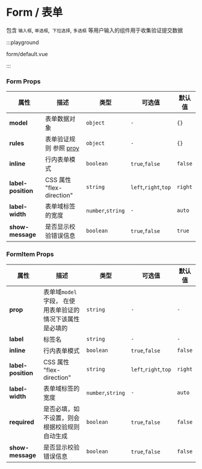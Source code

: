 # Form / 表单

包含 `输入框`, `单选框`,` 下拉选择`, `多选框` 等用户输入的组件用于收集验证提交数据

:::playground

form/default.vue

:::

### Form Props

| 属性               | 描述                                                          | 类型              | 可选值               | 默认值  |
| ------------------ | ------------------------------------------------------------- | ----------------- | -------------------- | ------- |
| **model**          | 表单数据对象                                                  | `object`          | `-`                  | `{}`    |
| **rules**          | 表单验证规则 参照 [proy](https://github.com/fay-org/validate) | `object`          | `-`                  | `{}`    |
| **inline**         | 行内表单模式                                                  | `boolean`         | `true`,`false`       | `false` |
| **label-position** | CSS 属性 "flex-direction"                                     | `string`          | `left`,`right`,`top` | `right` |
| **label-width**    | 表单域标签的宽度                                              | `number`,`string` | `-`                  | `auto`  |
| **show-message**   | 是否显示校验错误信息                                          | `boolean`         | `true`,`false`       | `true`  |

### FormItem Props

| 属性               | 描述                                                      | 类型              | 可选值               | 默认值  |
| ------------------ | --------------------------------------------------------- | ----------------- | -------------------- | ------- |
| **prop**           | 表单域`model` 字段， 在使用表单验证的情况下该属性是必填的 | `string`          | `-`                  | `-`     |
| **label**          | 标签名                                                    | `string`          | `-`                  | `-`     |
| **inline**         | 行内表单模式                                              | `boolean`         | `true`,`false`       | `false` |
| **label-position** | CSS 属性 "flex-direction"                                 | `string`          | `left`,`right`,`top` | `right` |
| **label-width**    | 表单域标签的宽度                                          | `number`,`string` | `-`                  | `auto`  |
| **required**       | 是否必填，如不设置，则会根据校验规则自动生成              | `boolean`         | `true`,`false`       | `false` |
| **show-message**   | 是否显示校验错误信息                                      | `boolean`         | `true`,`false`       | `false` |
